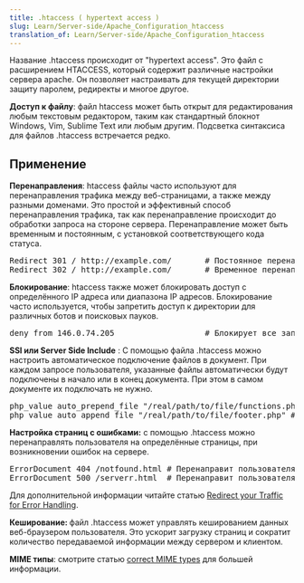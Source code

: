 ```yaml
---
title: .htaccess ( hypertext access )
slug: Learn/Server-side/Apache_Configuration_htaccess
translation_of: Learn/Server-side/Apache_Configuration_htaccess
---
```

<p>Название .htaccess происходит от "hypertext access". Это файл с расширением HTACCESS, который содержит различные настройки сервера apache. Он позволяет настраивать для текущей директории защиту паролем, редиректы и многое другое.</p>

<p><strong>Доступ к файлу</strong>: файл htaccess  может быть открыт для редактирования любым текстовым редактором, таким как стандартный блокнот Windows, Vim, Sublime Text или любым другим. Подсветка синтаксиса для файлов .htaccess встречается редко.</p>

<h2 id="Применение">Применение</h2>

<p><strong>Перенаправления</strong>: htaccess файлы часто используют для перенаправления трафика между веб-страницами, а также между разными доменами. Это простой и эффективный способ перенаправления трафика, так как перенаправление происходит до обработки запроса на стороне сервера. Перенаправление может быть временным и постоянным, с установкой соответствующего кода статуса.</p>

<pre>Redirect 301 / http://example.com/       # Постоянное перенаправление на example.com
Redirect 302 / http://example.com/       # Временное перенаправление на example.com
</pre>

<p><strong>Блокирование</strong>: htaccess также может блокировать доступ с определённого IP адреса или диапазона IP адресов. Блокирование часто используется, чтобы запретить доступ к директории для различных ботов и поисковых пауков.</p>

<pre>deny from 146.0.74.205                   # Блокирует все запросы с адреса 146.0.74.205</pre>

<p><strong>SSI или Server Side Include</strong> : С помощью файла .htaccess можно настроить автоматическое подключение файлов в документ. При каждом запросе пользователя, указанные файлы автоматически будут подключены в начало или в конец документа. При этом в самом документе их подключать не нужно.</p>

<pre>php_value auto_prepend_file "/real/path/to/file/functions.php" # Подключит файл function.php в начало документа
php_value auto_append_file "/real/path/to/file/footer.php" # Подключит файл footer.html в конец документа
</pre>

<p><strong>Настройка страниц с ошибками:</strong> с помощью .htaccess можно перенаправлять пользователя на определённые страницы, при возникновении ошибок на сервере.</p>

<pre>ErrorDocument 404 /notfound.html # Перенаправит пользователя на страницу notfound.html , при возникновении ошибки с кодом 404
ErrorDocument 500 /serverr.html  # Перенаправит пользователя на страницу serverr.html , при возникновении ошибки с кодом 500
</pre>

<p>Для дополнительной информации читайте статью <a href="http://techstream.org/Web-Development/HTACCESS/Error-Documents">Redirect your Traffic for Error Handling</a>.</p>

<p><strong>Кеширование: </strong>файл .htaccess может управлять кешированием данных веб-браузером пользователя. Это ускорит загрузку страниц и сократит количество передаваемой информации между сервером и клиентом.</p>

<p><strong>MIME типы</strong>: смотрите статью <a href="/en-US/docs/Properly_Configuring_Server_MIME_Types" title="Properly_Configuring_Server_MIME_Types">correct MIME types</a> для большей информации.</p>
